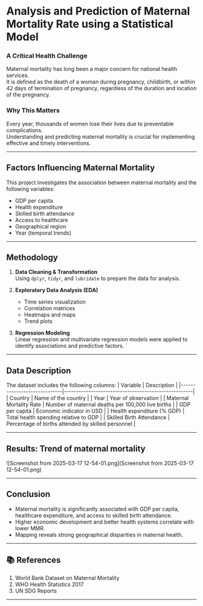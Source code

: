 #  Analysis and Prediction of Maternal Mortality Rate using a Statistical Model



### A Critical Health Challenge

Maternal mortality has long been a major concern for national health services.  
It is defined as the death of a woman during pregnancy, childbirth, or within 42 days of termination of pregnancy, regardless of the duration and location of the pregnancy.

### Why This Matters

Every year, thousands of women lose their lives due to preventable complications.  
Understanding and predicting maternal mortality is crucial for implementing effective and timely interventions.

---

## Factors Influencing Maternal Mortality

This project investigates the association between maternal mortality and the following variables:
- GDP per capita
- Health expenditure
- Skilled birth attendance
- Access to healthcare
- Geographical region
- Year (temporal trends)

---

## Methodology

1. **Data Cleaning & Transformation**  
   Using `dplyr`, `tidyr`, and `lubridate` to prepare the data for analysis.

2. **Exploratory Data Analysis (EDA)**  
   - Time series visualization  
   - Correlation matrices  
   - Heatmaps and maps  
   - Trend plots

3. **Regression Modeling**  
   Linear regression and multivariate regression models were applied to identify associations and predictive factors.
`

---

## Data Description

The dataset includes the following columns:
| Variable                     | Description                                         |
|-----------------------------|-----------------------------------------------------|
| Country                     | Name of the country                                 |
| Year                        | Year of observation                                 |
| Maternal Mortality Rate     | Number of maternal deaths per 100,000 live births   |
| GDP per capita              | Economic indicator in USD                           |
| Health expenditure (% GDP)  | Total health spending relative to GDP               |
| Skilled Birth Attendance    | Percentage of births attended by skilled personnel  |

---

## Results: Trend of maternal mortality
 ![Screenshot from 2025-03-17 12-54-01.png](Screenshot from 2025-03-17 12-54-01.png)



---

##  Conclusion

- Maternal mortality is significantly associated with GDP per capita, healthcare expenditure, and access to skilled birth attendance.
- Higher economic development and better health systems correlate with lower MMR.
- Mapping reveals strong geographical disparities in maternal health.

---

## 📚 References

1. World Bank Dataset on Maternal Mortality  
2. WHO Health Statistics 2017  
3. UN SDG Reports  


---



